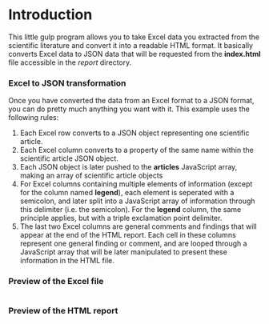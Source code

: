 # Introduction

This little gulp program allows you to take Excel data you extracted from the scientific literature and convert it into a readable HTML format. It basically converts Excel data to JSON data that will be requested from the __index.html__ file accessible in the _report_ directory.

### Excel to JSON transformation

Once you have converted the data from an Excel format to a JSON format, you can do pretty much anything you want with it. This example uses the following rules:

1. Each Excel row converts to a JSON object representing one scientific article.
2. Each Excel column converts to a property of the same name within the scientific article JSON object. 
3. Each JSON object is later pushed to the __articles__ JavaScript array, making an array of scientific article objects 
4. For Excel columns containing multiple elements of information (except for the column named __legend__), each element is seperated with a semicolon, and later split into a JavaScript array of information through this delimiter (i.e. the semicolon). For the __legend__ column, the same principle applies, but with a triple exclamation point delimiter.
5. The last two Excel columns are general comments and findings that will appear at the end of the HTML report. Each cell in these columns represent one general finding or comment, and are looped through a JavaScript array that will be later manipulated to present these information in the HTML file.

### Preview of the Excel file 

<img href="excelpreview.png" width=300 />

### Preview of the HTML report

<img href="reportpreview.png" width=300 />

